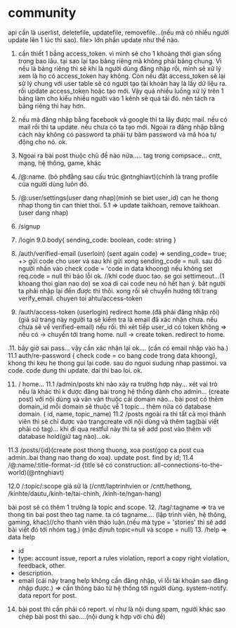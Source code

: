 # community

api cần là userlist, deletefile, updatefile, removefile...(nếu mà có nhiều người update lên 1 lúc thì sao). file> lớn phần update như thế nào. 
  1. cần thiết 1 bẳng access_token. vì mình sẽ cho 1 khoảng thời gian sống trong bao lâu. tại sao lại tạo bảng riêng mà không phải bảng chung. Vì nếu là bảng riêng thì sẽ khi là người dùng đăng nhập rồi, mình sẽ xử lý xem là họ có access_token hay không. Còn nếu đặt access_token sẽ lại sử lý chung với user table sẽ có người tạo tài khoản hay là lấy dữ liệu ra. rồi update access_token hoặc tạo mới. Vậy quá nhiều luồng xử lý trên 1 bảng làm cho kiểu nhiều người vào 1 kênh sẽ quá tải đó. nên tách ra bảng riêng thì hay hơn.

2. nếu mà đăng nhập bằng facebook và google thì ta lây được mail. nếu có mail rồi thì ta update. nếu chưa có ta tạo mới. Ngoài ra đăng nhập bằng cách này không có password ta phải tự băm password và mã hóa tự động cho nó. ok.

3. Ngoai ra bài post thuộc chủ đề nào nữa.....  tag trong compsace... cntt, mạng, hệ thông, game, khác
3. /@:name.   (bỏ phđằng sau cấu trúc @ntnghiavt)(chính là trang profile của người dùng luôn đó.
5. /@:user/settings(user dang nhap)(minh se biet user_id) can he thong nhap thong tin can thiet thoi.
5.1    => update taikhoan, remove taikhoan. (user dang nhap)
6. /signup
7. /login
9.0.body{
  sending_code: boolean,
  code: string
}
9. /auth/verified-email (userloin) (sent again code) => sending_code= true; +> gửi code cho user và sau khi gửi xong sending_code = null.
    sau đó người nhấn vào 
    check code = 'code in data khoong) nếu không set req.code = null thì báo lỗi ok. 
    //khi code duoc tao. se goi settimeout...(1 khoang thoi gian nao do) se xoa di cai code neu nó hết hạn ý.
    băt người ta phải nhập lại đến được thì thôi. 
    xong rồi sẽ chuyển hướng tới trang verify_email.
    chuyen toi ahtu/access-token
    
10. /auth/access-token   (userlogin) redirect home.(đã phải đăng nhập rôi) 
   (giả sử trang này người ta sẽ kiểm tra là email đã xác nhận chưa. nếu chưa sẽ về verified-email) nếu rối. thì xét tiếp user_id có token không => nếu có -> chuyển tới trang home.
   null -> create token.
   redirect to home.

.11. bây giờ sai pass... vậy cần xác nhận lại ok....
(cần có email nhập vào ha.)
11.1 auth/re-password
   { check code = co bang code trong data khoong}, khong thi keu he thong gui lai code.
   sau do nguoi sudung nhap passmoi. va code. code dung thi update. dai thi bao loi. ok.
   
 
   
11. /  home... 
11.1 /admin/posts
khi nào xảy ra trường hợp này...
xét vai trò nếu là khác thì k được đăng bài trong hệ thống dành cho admin... (create post) với nội dùng và vân vân thuộc cái domain nào... bài post có thêm domain_id
mỗi domain sẽ thuộc về 1 topic...
 thêm nữa có database domain. ( id, name, topic_name) 
11.2  /posts 
ngoài ra thì tất cả mọi thành viên thì sẽ chỉ được vào trangcreate với nội dùng và thêm tag(bài viết phải có tag)...
khi đi qua restful này thì ta sẽ add post vào thêm với database hold(giữ tag nào)...ok.

11.3 /posts/{id}(create post thong thuong, xoa post(gop ca post cua admin..bai thang nao thang do xoa).                                                       update post. find by id;
11.4 /@:name/:title-format-:id {title sẽ có construction: all-connections-to-the-world)(@ntnghiavt)

12.0 /:topic/:scope giả sử là (/cntt/laptrinhvien or /cntt/hethong, /kinhte/dautu,/kinh-te/tai-chinh, /kinh-te/ngan-hang)

bài post sẽ có thêm 1 trường là  topic and scope.
12. /tag/:tagname => tra ve thong tin bai post theo tag name. ta có tagname.... (lập trình viên, hệ thông, gaming, khac)//cho thanh viên thảo luận.(nếu mà type = 'stories' thì sẽ add bài viết đó tới nhóm  tag.)  (mặc địnuh topic=null và scope = null)
13. /help  => data help
  - id
  - type: account issue, report a rules violation, report a copy right violation, feedback, other.
  - description.
  - email (cái này trang help không cần đăng nhập, vì lỗi tài khoản sao đăng nhập được.) => cần thông báo từ hệ thống tới người dùng. system-notify.
  data report for post.
  
14. bài post thì cần phải có report. ví như là nội dung spam, người khác sao chép bài post thì sao....(nội dung k hợp với chủ đề)


